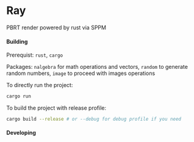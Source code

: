 # Ray

PBRT render powered by rust via SPPM

#### Building

Prerequist: `rust`, `cargo`

Packages: `nalgebra` for math operations and vectors, `random` to generate random numbers, `image` to proceed with images operations

To directly run the project:

```bash
cargo run
```

To build the project with release profile:

```bash
cargo build --release # or --debug for debug profile if you need
```

#### Developing